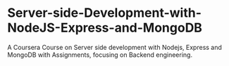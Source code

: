 # Server-side-Development-with-NodeJS-Express-and-MongoDB
A  Coursera Course on Server side development with Nodejs, Express and MongoDB with Assignments, focusing on Backend engineering. 
